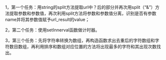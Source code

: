 1，第一个任务：用string的split方法提取url中？后的部分并再次用split（“&”）方法提取参数和参数值，再次利用split方法将参数和参数值分离，识别是否有参数name并将其参数值赋予url_result的value；

2，第二个任务：使用setInnerval函数做计时器。

3，第三个任务：先将字符串转换为数组，再构造函数求出去重后的字符数组和字符数目数组，再利用排序和数组对应位置的方法将出现最多的字符和其出现次数找出。

 

